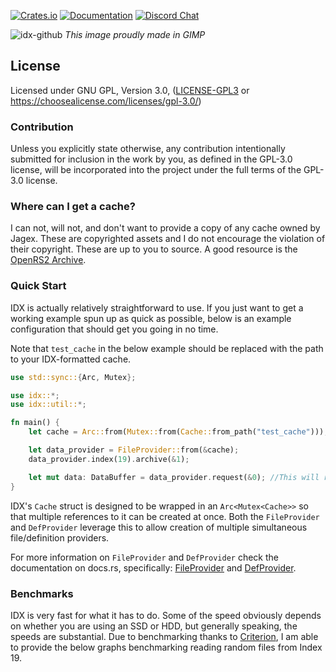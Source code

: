 [![Crates.io](https://img.shields.io/crates/v/idx-rs.svg)](https://crates.io/crates/idx-rs)
[![Documentation](https://docs.rs/idx-rs/badge.svg)](https://docs.rs/idx-rs)
[![Discord Chat](https://img.shields.io/discord/918184459315056683.svg)](https://discord.gg/pMnw9H2Art)  

![idx-github](https://user-images.githubusercontent.com/61421472/145660771-6eb75b4c-10f0-4cfc-b6e1-ca36d1d16f23.png)
*This image proudly made in GIMP*

## License

Licensed under GNU GPL, Version 3.0, ([LICENSE-GPL3](LICENSE-GPL3) or https://choosealicense.com/licenses/gpl-3.0/)

### Contribution

Unless you explicitly state otherwise, any contribution intentionally submitted
for inclusion in the work by you, as defined in the GPL-3.0 license, will be incorporated
into the project under the full terms of the GPL-3.0 license.

### Where can I get a cache?
I can not, will not, and don't want to provide a copy of any cache owned by Jagex. These are copyrighted
assets and I do not encourage the violation of their copyright. These are up to you to source.
A good resource is the [OpenRS2 Archive](https://archive.openrs2.org/).

### Quick Start

IDX is actually relatively straightforward to use. If you just want to get a working example
spun up as quick as possible, below is an example configuration that should get you going in no time.

Note that `test_cache` in the below example should be replaced with the path to your IDX-formatted cache.


```rs
use std::sync::{Arc, Mutex};

use idx::*;
use idx::util::*;

fn main() {
    let cache = Arc::from(Mutex::from(Cache::from_path("test_cache")));

    let data_provider = FileProvider::from(&cache);
    data_provider.index(19).archive(&1);

    let mut data: DataBuffer = data_provider.request(&0); //This will return a DataBuffer containing the data from File 0, Archive 1, Index 19.
}
```

IDX's `Cache` struct is designed to be wrapped in an `Arc<Mutex<Cache>>` so that multiple references to it can be created at once. 
Both the `FileProvider` and `DefProvider` leverage this to allow creation of multiple simultaneous file/definition providers. 

For more information on `FileProvider` and `DefProvider` check the documentation on docs.rs, specifically: [FileProvider](https://docs.rs/idx-rs/latest/idx/util/struct.FileProvider.html) and [DefProvider](https://docs.rs/idx-rs/latest/idx/util/struct.DefProvider.html).

### Benchmarks
IDX is very fast for what it has to do. Some of the speed obviously depends on whether you are using an SSD or HDD, but generally speaking, the speeds are substantial. 
Due to benchmarking thanks to [Criterion](https://crates.io/crates/criterion), I am able to provide the below graphs benchmarking reading random files from Index 19.
